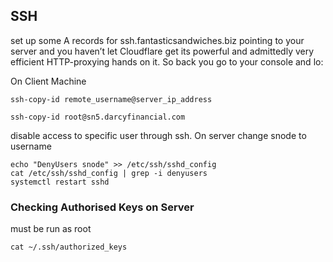  ## SSH
 
 set up some A records for ssh.fantasticsandwiches.biz pointing to your server and you haven’t let Cloudflare get its powerful and admittedly very efficient HTTP-proxying hands on it. So back you go to your console and lo:
 
 On Client Machine
 ```
 ssh-copy-id remote_username@server_ip_address
 
 ssh-copy-id root@sn5.darcyfinancial.com
 ```
 
 disable access to specific user through ssh. On server change snode to username
 ```
 echo "DenyUsers snode" >> /etc/ssh/sshd_config
 cat /etc/ssh/sshd_config | grep -i denyusers
 systemctl restart sshd
 ```

### Checking Authorised Keys on Server
must be run as root
```
cat ~/.ssh/authorized_keys
```
